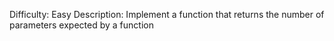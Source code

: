 Difficulty: Easy
Description: Implement a function that returns the number of parameters expected by a function